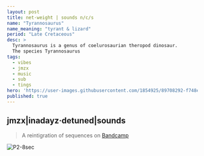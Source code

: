 ```yaml
---
layout: post
title: net·weight | sounds n/c/s
name: "Tyrannosaurus"
name_meaning: "tyrant & lizard"
period: "Late Cretaceous"
desc: >
  Tyrannosaurus is a genus of coelurosaurian theropod dinosaur.
  The species Tyrannosaurus
tags:
  - vibes
  - jmzx
  - music
  - sub
  - tings
hero: 'https://user-images.githubusercontent.com/1854925/89708292-f748eb00-d99f-11ea-97de-e4466f4a8462.png'
published: true
---
```

## jmzx|inadayz·detuned|sounds

>A reintigration of sequences on [Bandcamp](https://www.natural-conscious-states.bandcamp.com/releases)

![P2-8sec](https://user-images.githubusercontent.com/1854925/89718829-8da2fe00-d9ec-11ea-895f-8337fa364ea5.gif)
